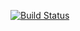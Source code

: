 [![Build Status](https://travis-ci.org/Hales19/geometrynew.svg?branch=master)](https://travis-ci.org/Hales19/geometrynew)
